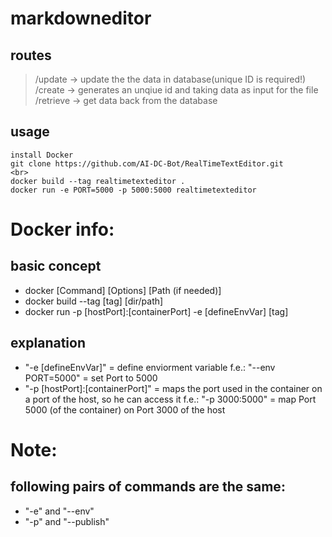 # markdowneditor

## routes 

> /update -> update the the data in database(unique ID is required!) <br>
> /create -> generates an unqiue id and taking data as input for the file <br>
> /retrieve -> get data back from the database <br>

## usage 

```
install Docker
git clone https://github.com/AI-DC-Bot/RealTimeTextEditor.git
<br>
docker build --tag realtimetexteditor .
docker run -e PORT=5000 -p 5000:5000 realtimetexteditor
```

# Docker info:

## basic concept

- docker [Command] [Options] [Path (if needed)]<br>
- docker build --tag [tag] [dir/path]<br>
- docker run -p [hostPort]:[containerPort] -e [defineEnvVar] [tag]<br>

## explanation

- "-e [defineEnvVar]" = define enviorment variable f.e.: "--env PORT=5000" = set Port to 5000<br>
- "-p [hostPort]:[containerPort]" = maps the port used in the container on a port of the host, so he can access it f.e.: "-p 3000:5000" = map Port 5000 (of the container) on Port 3000 of the host<br>

# Note:
## following pairs of commands are the same:
- "-e" and "--env"<br> 
- "-p" and "--publish"<br>